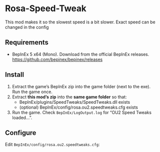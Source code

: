 # Rosa-Speed-Tweak
This mod makes it so the slowest speed is a bit slower. Exact speed can be changed in the config

## Requirements
- BepInEx 5 x64 (Mono). Download from the official BepInEx releases. https://github.com/bepinex/bepinex/releases

## Install
1. Extract the game’s BepInEx zip into the game folder (next to the exe). Run the game once.
2. Extract **this mod’s zip** into the **same game folder** so that:
   - BepInEx/plugins/SpeedTweaks/SpeedTweaks.dll exists
   - (optional) BepInEx/config/rosa.ou2.speedtweaks.cfg exists
3. Run the game. Check `BepInEx/LogOutput.log` for “OU2 Speed Tweaks loaded…”.

## Configure
Edit `BepInEx/config/rosa.ou2.speedtweaks.cfg`:

